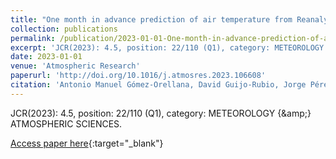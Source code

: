 ```yaml
---
title: "One month in advance prediction of air temperature from Reanalysis data with Explainable Artificial Intelligence techniques"
collection: publications
permalink: /publication/2023-01-01-One-month-in-advance-prediction-of-air-temperature-from-Reanalysis-data-with-Explainable-Artificial-
excerpt: 'JCR(2023): 4.5, position: 22/110 (Q1), category: METEOROLOGY &amp; ATMOSPHERIC SCIENCES.'
date: 2023-01-01
venue: 'Atmospheric Research'
paperurl: 'http://doi.org/10.1016/j.atmosres.2023.106608'
citation: 'Antonio Manuel Gómez-Orellana, David Guijo-Rubio, Jorge Pérez-Aracil, <strong>Pedro Antonio Gutiérrez</strong>, Sancho Salcedo-Sanz, César Hervás-Martínez, &quot;One month in advance prediction of air temperature from Reanalysis data with Explainable Artificial Intelligence techniques.&quot; Atmospheric Research, Vol. 284(106608), 2023.'
---
```

JCR(2023): 4.5, position: 22/110 (Q1), category: METEOROLOGY {\&amp;} ATMOSPHERIC SCIENCES.

[Access paper here](http://doi.org/10.1016/j.atmosres.2023.106608){:target="_blank"}
